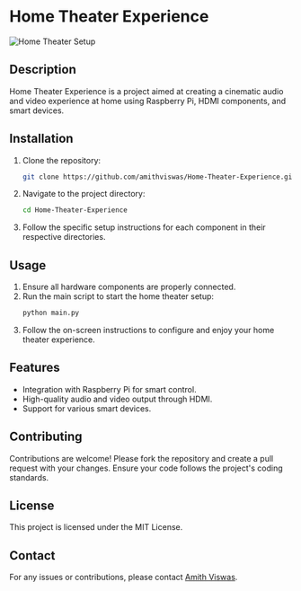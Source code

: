 # Home Theater Experience

![Home Theater Setup](images/Screenshot%20of%20Home%20Theater.png)

## Description
Home Theater Experience is a project aimed at creating a cinematic audio and video experience at home using Raspberry Pi, HDMI components, and smart devices.

## Installation
1. Clone the repository:
    ```sh
    git clone https://github.com/amithviswas/Home-Theater-Experience.git
    ```
2. Navigate to the project directory:
    ```sh
    cd Home-Theater-Experience
    ```
3. Follow the specific setup instructions for each component in their respective directories.

## Usage
1. Ensure all hardware components are properly connected.
2. Run the main script to start the home theater setup:
    ```sh
    python main.py
    ```
3. Follow the on-screen instructions to configure and enjoy your home theater experience.

## Features
- Integration with Raspberry Pi for smart control.
- High-quality audio and video output through HDMI.
- Support for various smart devices.

## Contributing
Contributions are welcome! Please fork the repository and create a pull request with your changes. Ensure your code follows the project's coding standards.

## License
This project is licensed under the MIT License.

## Contact
For any issues or contributions, please contact [Amith Viswas](mailto:amith@example.com).

